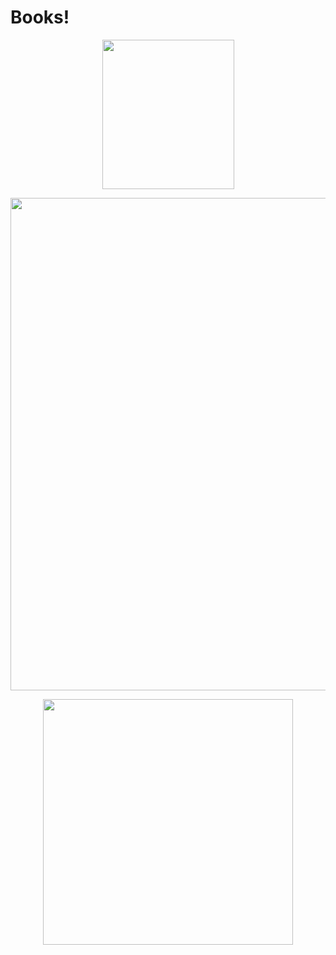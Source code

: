 # Books!

<p align="center">
  <img width="211" height="239" src="https://images.gr-assets.com/polls/1380398422p7/91309.jpg">
</p>

<p align="center">
  <img width="589" height="788" src="https://rachel-solomon.github.io/Six of Crows.png">
</p>

<p align="center">
  <img width="400" height="393" src="https://storage.googleapis.com/universe-of-marissa-meyer-production/uploads/images/lunarchroniclesboxedsetTP.width-400.png">
</p>
